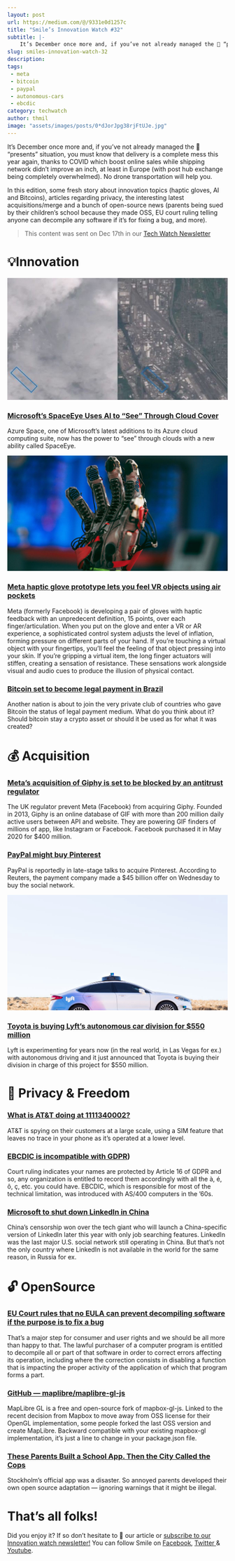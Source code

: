 ```yaml
---
layout: post
url: https://medium.com/@/9331e0d1257c
title: "Smile’s Innovation Watch #32"
subtitle: |-
    It’s December once more and, if you’ve not already managed the 🎁 “presents” situation, you must know that delivery is a complete mess this…
slug: smiles-innovation-watch-32
description:
tags:
 - meta
 - bitcoin
 - paypal
 - autonomous-cars
 - ebcdic
category: techwatch
author: thmil
image: "assets/images/posts/0*dJorJpg38rjFtUJe.jpg"
---
```


It’s December once more and, if you’ve not already managed the 🎁 “presents” situation, you must know that delivery is a complete mess this year again, thanks to COVID which boost online sales while shipping network didn’t improve an inch, at least in Europe (with post hub exchange being completely overwhelmed). No drone transportation will help you.

In this edition, some fresh story about innovation topics (haptic gloves, AI and Bitcoins), articles regarding privacy, the interesting latest acquisitions/merge and a bunch of open-source news (parents being sued by their children’s school because they made OSS, EU court ruling telling anyone can decompile any software if it’s for fixing a bug, and more).

> This content was sent on Dec 17th in our [Tech Watch Newsletter](https://mailchi.mp/c414f1508567/techwatch)

# 💡Innovation

![](/assets/images/posts/0*B8fPmRf-ng3dQmzC.jpg)

### [Microsoft’s SpaceEye Uses AI to “See” Through Cloud Cover](https://www.extremetech.com/extreme/329765-microsofts-spaceeye-uses-ai-to-see-through-cloud-cover)

Azure Space, one of Microsoft’s latest additions to its Azure cloud computing suite, now has the power to “see” through clouds with a new ability called SpaceEye.

![](/assets/images/posts/0*dJorJpg38rjFtUJe.jpg)

### [Meta haptic glove prototype lets you feel VR objects using air pockets](https://www.theverge.com/2021/11/16/22782860/meta-facebook-reality-labs-soft-robotics-haptic-glove-prototype)

Meta (formerly Facebook) is developing a pair of gloves with haptic feedback with an unpredecent definition, 15 points, over each finger/articulation. When you put on the glove and enter a VR or AR experience, a sophisticated control system adjusts the level of inflation, forming pressure on different parts of your hand. If you’re touching a virtual object with your fingertips, you’ll feel the feeling of that object pressing into your skin. If you’re gripping a virtual item, the long finger actuators will stiffen, creating a sensation of resistance. These sensations work alongside visual and audio cues to produce the illusion of physical contact.

### [Bitcoin set to become legal payment in Brazil](https://finance.yahoo.com/news/bitcoin-set-become-legal-payment-154644863.html)

Another nation is about to join the very private club of countries who gave Bitcoin the status of legal payment medium. What do you think about it? Should bitcoin stay a crypto asset or should it be used as for what it was created?

# 💰 Acquisition

### [Meta’s acquisition of Giphy is set to be blocked by an antitrust regulator](https://www.businessinsider.fr/us/meta-facebook-giphy-acquisition-set-to-get-blocked-cma-2021-11)

The UK regulator prevent Meta (Facebook) from acquiring Giphy. Founded in 2013, Giphy is an online database of GIF with more than 200 million daily active users between API and website. They are powering GIF finders of millions of app, like Instagram or Facebook. Facebook purchased it in May 2020 for $400 million.

### [PayPal might buy Pinterest](https://www.engadget.com/paypal-pinterest-report-184534084.html)

PayPal is reportedly in late-stage talks to acquire Pinterest. According to Reuters, the payment company made a $45 billion offer on Wednesday to buy the social network.

![](/assets/images/posts/0*_mYnmlTqDKHe5PeW.jpg)

### [Toyota is buying Lyft’s autonomous car division for $550 million](https://www.theverge.com/2021/4/26/22404406/toyota-lyft-autonomous-vehicle-acquisition-amount-deal)

Lyft is experimenting for years now (in the real world, in Las Vegas for ex.) with autonomous driving and it just announced that Toyota is buying their division in charge of this project for $550 million.

# 🗽 Privacy & Freedom

### [What is AT&T doing at 1111340002?](https://scribe.rip/telecom-expert/what-is-at-t-doing-at-1111340002-c418876c212c)

AT&T is spying on their customers at a large scale, using a SIM feature that leaves no trace in your phone as it’s operated at a lower level.

### [EBCDIC is incompatible with GDPR](https://shkspr.mobi/blog/2021/10/ebcdic-is-incompatible-with-gdpr/))

Court ruling indicates your names are protected by Article 16 of GDPR and so, any organization is entitled to record them accordingly with all the à, é, ô, ç, etc. you could have. EBCDIC, which is responsible for most of the technical limitation, was introduced with AS/400 computers in the ’60s.

### [Microsoft to shut down LinkedIn in China](https://www.cnbc.com/2021/10/14/microsoft-to-shut-down-linkedin-in-china.html)

China’s censorship won over the tech giant who will launch a China-specific version of LinkedIn later this year with only job searching features. LinkedIn was the last major U.S. social network still operating in China. But that’s not the only country where LinkedIn is not available in the world for the same reason, in Russia for ex.

# 🔓 OpenSource

### [EU Court rules that no EULA can prevent decompiling software if the purpose is to fix a bug](https://curia.europa.eu/juris/document/document.jsf?text=&docid=247056&pageIndex=0&doclang=en&mode=req&dir=&occ=first&part=1&cid=6413406)

That’s a major step for consumer and user rights and we should be all more than happy to that. The lawful purchaser of a computer program is entitled to decompile all or part of that software in order to correct errors affecting its operation, including where the correction consists in disabling a function that is impacting the proper activity of the application of which that program forms a part.

### [GitHub — maplibre/maplibre-gl-js](https://github.com/maplibre/maplibre-gl-js)

MapLibre GL is a free and open-source fork of mapbox-gl-js. Linked to the recent decision from Mapbox to move away from OSS license for their OpenGL implementation, some people forked the last OSS version and create MapLibre. Backward compatible with your existing mapbox-gl implementation, it’s just a line to change in your package.json file.

### [These Parents Built a School App. Then the City Called the Cops](https://www.wired.co.uk/article/sweden-stockholm-school-app-open-source)

Stockholm’s official app was a disaster. So annoyed parents developed their own open source adaptation — ignoring warnings that it might be illegal.

# That’s all folks!

Did you enjoy it? If so don’t hesitate to 👏 our article or [subscribe to our Innovation watch newsletter!](https://mailchi.mp/c414f1508567/techwatch) You can follow Smile on [Facebook](https://www.facebook.com/smileopensource), [Twitter ](https://www.twitter.com/GroupeSmile)& [Youtube](http://www.youtube.com/user/SmileOpenSource).



